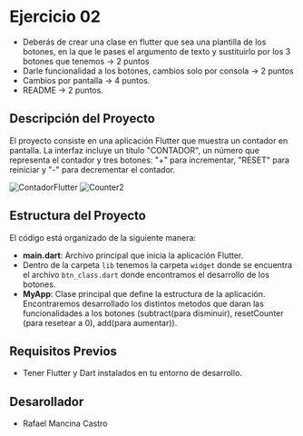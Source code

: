# Ejercicio 02

- Deberás de crear una clase en flutter que sea una plantilla de los botones, en la que le pases el argumento de texto y sustituirlo por los 3 botones que tenemos → 2 puntos
- Darle funcionalidad a los botones, cambios solo por consola → 2 puntos
- Cambios por pantalla → 4 puntos.
- README → 2 puntos.

## Descripción del Proyecto

El proyecto consiste en una aplicación Flutter que muestra un contador en pantalla. La interfaz incluye un título "CONTADOR", un número que representa el contador y tres botones: "+" para incrementar, "RESET" para reiniciar y "-" para decrementar el contador.

![ContadorFlutter](https://github.com/Sukera27/MancinaCastroA02/assets/122563964/07e12c1b-bdc5-463d-9711-60f2d349f5ff)     ![Counter2](https://github.com/Sukera27/MancinaCastroA02/assets/122563964/b6986db9-79a5-4fbc-93ab-dcc7d0a1f7cb)



## Estructura del Proyecto

El código está organizado de la siguiente manera:

- **main.dart**: Archivo principal que inicia la aplicación Flutter.
- Dentro de la carpeta `lib` tenemos la carpeta `widget` donde se encuentra el archivo `btn_class.dart` donde encontramos el desarrollo de los botones.
- **MyApp**: Clase principal que define la estructura de la aplicación. Encontraremos
  desarrollado los distintos metodos que daran las funcionalidades a los botones (subtract(para disminuir), resetCounter (para resetear a 0), add(para aumentar)).

## Requisitos Previos

- Tener Flutter y Dart instalados en tu entorno de desarrollo.

## Desarollador 
- Rafael Mancina Castro








